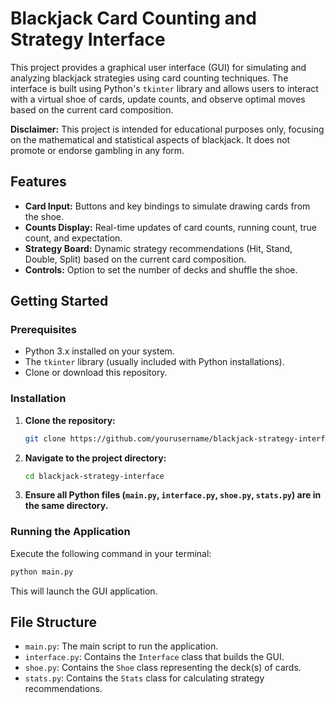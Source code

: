 # Blackjack Card Counting and Strategy Interface

This project provides a graphical user interface (GUI) for simulating and analyzing blackjack strategies using card counting techniques. The interface is built using Python's `tkinter` library and allows users to interact with a virtual shoe of cards, update counts, and observe optimal moves based on the current card composition.

**Disclaimer:** This project is intended for educational purposes only, focusing on the mathematical and statistical aspects of blackjack. It does not promote or endorse gambling in any form.

## Features

- **Card Input:** Buttons and key bindings to simulate drawing cards from the shoe.
- **Counts Display:** Real-time updates of card counts, running count, true count, and expectation.
- **Strategy Board:** Dynamic strategy recommendations (Hit, Stand, Double, Split) based on the current card composition.
- **Controls:** Option to set the number of decks and shuffle the shoe.

## Getting Started

### Prerequisites

- Python 3.x installed on your system.
- The `tkinter` library (usually included with Python installations).
- Clone or download this repository.

### Installation

1. **Clone the repository:**

   ```bash
   git clone https://github.com/yourusername/blackjack-strategy-interface.git
   ```

2. **Navigate to the project directory:**

   ```bash
   cd blackjack-strategy-interface
   ```

3. **Ensure all Python files (`main.py`, `interface.py`, `shoe.py`, `stats.py`) are in the same directory.**

### Running the Application

Execute the following command in your terminal:

```bash
python main.py
```

This will launch the GUI application.

## File Structure

- `main.py`: The main script to run the application.
- `interface.py`: Contains the `Interface` class that builds the GUI.
- `shoe.py`: Contains the `Shoe` class representing the deck(s) of cards.
- `stats.py`: Contains the `Stats` class for calculating strategy recommendations.
